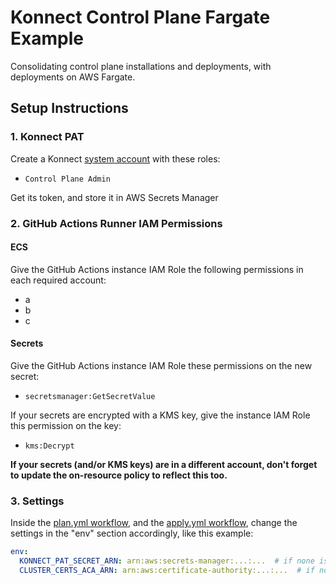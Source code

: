 # Konnect Control Plane Fargate Example

Consolidating control plane installations and deployments, with deployments on AWS Fargate.

## Setup Instructions

### 1. Konnect PAT

Create a Konnect [system account](https://docs.konghq.com/konnect/org-management/system-accounts/) with these roles:

* `Control Plane Admin`

Get its token, and store it in AWS Secrets Manager

### 2. GitHub Actions Runner IAM Permissions

#### ECS

Give the GitHub Actions instance IAM Role the following permissions in each required account:

* a
* b
* c

#### Secrets

Give the GitHub Actions instance IAM Role these permissions on the new secret:

* `secretsmanager:GetSecretValue`

If your secrets are encrypted with a KMS key, give the instance IAM Role this permission on the key:

* `kms:Decrypt`

**If your secrets (and/or KMS keys) are in a different account, don't forget to update the on-resource policy to reflect this too.**

### 3. Settings

Inside the [plan.yml workflow](.github/workflows/plan.yml), and the [apply.yml workflow](.github/workflows/apply.yml), change the settings in the "env" section accordingly, like this example:

```yaml
env:
  KONNECT_PAT_SECRET_ARN: arn:aws:secrets-manager:...:...  # if none is provided, KONNECT_TOKEN env var will be used.
  CLUSTER_CERTS_ACA_ARN: arn:aws:certificate-authority:...:...  # if none is provided, one will be generated per-CP.
```

